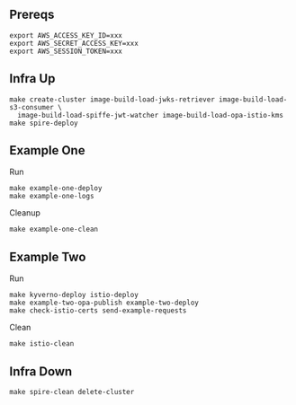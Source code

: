 ## Prereqs

```shell
export AWS_ACCESS_KEY_ID=xxx
export AWS_SECRET_ACCESS_KEY=xxx
export AWS_SESSION_TOKEN=xxx
```

## Infra Up

```shell
make create-cluster image-build-load-jwks-retriever image-build-load-s3-consumer \
  image-build-load-spiffe-jwt-watcher image-build-load-opa-istio-kms
make spire-deploy
```

## Example One

Run

```shell
make example-one-deploy
make example-one-logs
```

Cleanup

```shell
make example-one-clean
```

## Example Two

Run

```shell
make kyverno-deploy istio-deploy
make example-two-opa-publish example-two-deploy
make check-istio-certs send-example-requests
```

Clean

```shell
make istio-clean
```

## Infra Down

```shell
make spire-clean delete-cluster
```
